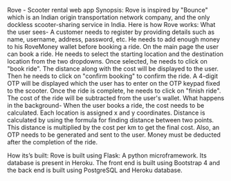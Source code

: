 Rove - Scooter rental web app
Synopsis:
Rove is inspired by "Bounce" which is an Indian origin transportation network company, and the only dockless scooter-sharing service in India. 
Here is how Rove works:
What the user sees-
A customer needs to register by providing details such as name, username, address, password, etc. He needs to add enough money to his RoveMoney wallet before booking a ride. 
On the main page the user can book a ride. He needs to select the starting location and the destination location from the two dropdowns. Once selected, he needs to click on "book ride". The distance along with the cost will be displayed to the user. Then he needs to click on "confirm booking" to confirm the ride. A 4-digit OTP will be displayed which the user has to enter on the OTP keypad fixed to the scooter. Once the ride is complete, he needs to click on "finish ride". The cost of the ride will be subtracted from the user's wallet.
What happens in the background-
When the user books a ride, the cost needs to be calculated. Each location is assigned x and y coordinates. Distance is calculated by using the formula for finding distance between two points. This distance is multiplied by the cost per km to get the final cost.
Also, an OTP needs to be generated and sent to the user. Money must be deducted after the completion of the ride.

How its’s built:
Rove is built using Flask: A python microframework. Its database is present in Heroku. The front end is built using Bootstrap 4 and the back end is built using PostgreSQL and Heroku database.
